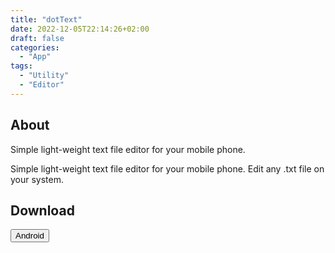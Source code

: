```yaml
---
title: "dotText"
date: 2022-12-05T22:14:26+02:00
draft: false
categories:
  - "App"
tags:
  - "Utility"
  - "Editor"
---
```


## About

Simple light-weight text file editor for your mobile phone.

Simple light-weight text file editor for your mobile phone. Edit any .txt file on your system.

## Download

<button onclick="location.href='https://play.google.com/store/apps/details?id=com.ShwaikaGames.TextEditor'" type="button">
        Android</button>